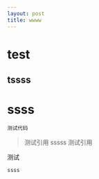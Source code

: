 ```yaml
---
layout: post
title: wwww
---
```


# test

## tssss

# ssss

```ruby
测试代码
```

> 测试引用
> sssss
> 测试引用

测试



```sh
ssss
```